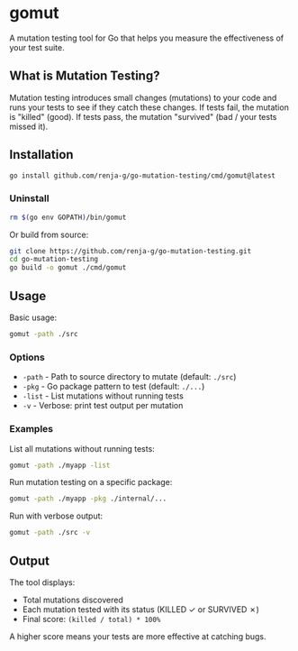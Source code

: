 # gomut

A mutation testing tool for Go that helps you measure the effectiveness of your test suite.

## What is Mutation Testing?

Mutation testing introduces small changes (mutations) to your code and runs your tests to see if they catch these changes. If tests fail, the mutation is "killed" (good). If tests pass, the mutation "survived" (bad / your tests missed it).

## Installation

```bash
go install github.com/renja-g/go-mutation-testing/cmd/gomut@latest
```
### Uninstall
```bash
rm $(go env GOPATH)/bin/gomut
```

Or build from source:
```bash
git clone https://github.com/renja-g/go-mutation-testing.git
cd go-mutation-testing
go build -o gomut ./cmd/gomut
```

## Usage

Basic usage:

```bash
gomut -path ./src
```

### Options

- `-path` - Path to source directory to mutate (default: `./src`)
- `-pkg` - Go package pattern to test (default: `./...`)
- `-list` - List mutations without running tests
- `-v` - Verbose: print test output per mutation

### Examples

List all mutations without running tests:
```bash
gomut -path ./myapp -list
```

Run mutation testing on a specific package:
```bash
gomut -path ./myapp -pkg ./internal/...
```

Run with verbose output:
```bash
gomut -path ./src -v
```

## Output

The tool displays:
- Total mutations discovered
- Each mutation tested with its status (KILLED ✓ or SURVIVED ✗)
- Final score: `(killed / total) * 100%`

A higher score means your tests are more effective at catching bugs.
